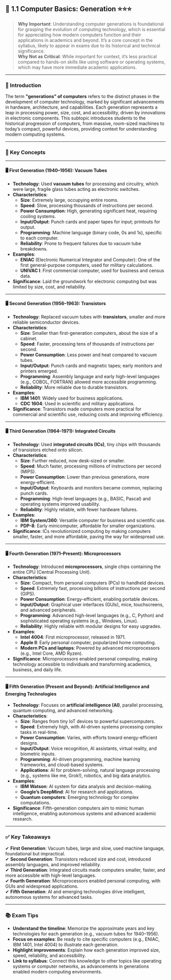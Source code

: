 
## 📑 1.1 Computer Basics: Generation ⭐⭐⭐

> **Why Important**: Understanding computer generations is foundational for grasping the evolution of computing technology, which is essential for appreciating how modern computers function and their applications in academics and beyond. It’s a core concept in the syllabus, likely to appear in exams due to its historical and technical significance.  
> **Why Not as Critical**: While important for context, it’s less practical compared to hands-on skills like using software or operating systems, which may have more immediate academic applications.

---

### 📌 Introduction

The term **"generations" of computers** refers to the distinct phases in the development of computer technology, marked by significant advancements in hardware, architecture, and capabilities. Each generation represents a leap in processing power, size, cost, and accessibility, driven by innovations in electronic components. This subtopic introduces students to the historical progression of computers, from massive, room-sized machines to today’s compact, powerful devices, providing context for understanding modern computing systems.

---

### 🔑 Key Concepts

---

#### 🖥️ First Generation (1940–1956): Vacuum Tubes

- **Technology**: Used **vacuum tubes** for processing and circuitry, which were large, fragile glass tubes acting as electronic switches.
- **Characteristics**:
  - **Size**: Extremely large, occupying entire rooms.
  - **Speed**: Slow, processing thousands of instructions per second.
  - **Power Consumption**: High, generating significant heat, requiring cooling systems.
  - **Input/Output**: Punch cards and paper tapes for input; printouts for output.
  - **Programming**: Machine language (binary code, 0s and 1s), specific to each computer.
  - **Reliability**: Prone to frequent failures due to vacuum tube breakdowns.
- **Examples**:
  - **ENIAC** (Electronic Numerical Integrator and Computer): One of the first general-purpose computers, used for military calculations.
  - **UNIVAC I**: First commercial computer, used for business and census data.
- **Significance**: Laid the groundwork for electronic computing but was limited by size, cost, and reliability.

---

#### 🖥️ Second Generation (1956–1963): Transistors

- **Technology**: Replaced vacuum tubes with **transistors**, smaller and more reliable semiconductor devices.
- **Characteristics**:
  - **Size**: Smaller than first-generation computers, about the size of a cabinet.
  - **Speed**: Faster, processing tens of thousands of instructions per second.
  - **Power Consumption**: Less power and heat compared to vacuum tubes.
  - **Input/Output**: Punch cards and magnetic tapes; early monitors and printers emerged.
  - **Programming**: Assembly language and early high-level languages (e.g., COBOL, FORTRAN) allowed more accessible programming.
  - **Reliability**: More reliable due to durable transistors.
- **Examples**:
  - **IBM 1401**: Widely used for business applications.
  - **CDC 1604**: Used in scientific and military applications.
- **Significance**: Transistors made computers more practical for commercial and scientific use, reducing costs and improving efficiency.

---

#### 🖥️ Third Generation (1964–1971): Integrated Circuits

- **Technology**: Used **integrated circuits (ICs)**, tiny chips with thousands of transistors etched onto silicon.
- **Characteristics**:
  - **Size**: Further reduced, now desk-sized or smaller.
  - **Speed**: Much faster, processing millions of instructions per second (MIPS).
  - **Power Consumption**: Lower than previous generations, more energy-efficient.
  - **Input/Output**: Keyboards and monitors became common, replacing punch cards.
  - **Programming**: High-level languages (e.g., BASIC, Pascal) and operating systems improved usability.
  - **Reliability**: Highly reliable, with fewer hardware failures.
- **Examples**:
  - **IBM System/360**: Versatile computer for business and scientific use.
  - **PDP-8**: Early minicomputer, affordable for smaller organizations.
- **Significance**: ICs revolutionized computing by making computers smaller, faster, and more affordable, paving the way for widespread use.

---

#### 🖥️ Fourth Generation (1971–Present): Microprocessors

- **Technology**: Introduced **microprocessors**, single chips containing the entire CPU (Central Processing Unit).
- **Characteristics**:
  - **Size**: Compact, from personal computers (PCs) to handheld devices.
  - **Speed**: Extremely fast, processing billions of instructions per second (GIPS).
  - **Power Consumption**: Energy-efficient, enabling portable devices.
  - **Input/Output**: Graphical user interfaces (GUIs), mice, touchscreens, and advanced peripherals.
  - **Programming**: Advanced high-level languages (e.g., C, Python) and sophisticated operating systems (e.g., Windows, Linux).
  - **Reliability**: Highly reliable with modular designs for easy upgrades.
- **Examples**:
  - **Intel 4004**: First microprocessor, released in 1971.
  - **Apple II**: Early personal computer, popularized home computing.
  - **Modern PCs and laptops**: Powered by advanced microprocessors (e.g., Intel Core, AMD Ryzen).
- **Significance**: Microprocessors enabled personal computing, making technology accessible to individuals and transforming academics, business, and daily life.

---

#### 🖥️ Fifth Generation (Present and Beyond): Artificial Intelligence and Emerging Technologies

- **Technology**: Focuses on **artificial intelligence (AI)**, parallel processing, quantum computing, and advanced networking.
- **Characteristics**:
  - **Size**: Ranges from tiny IoT devices to powerful supercomputers.
  - **Speed**: Extremely high, with AI-driven systems processing complex tasks in real-time.
  - **Power Consumption**: Varies, with efforts toward energy-efficient designs.
  - **Input/Output**: Voice recognition, AI assistants, virtual reality, and biometric inputs.
  - **Programming**: AI-driven programming, machine learning frameworks, and cloud-based systems.
  - **Applications**: AI for problem-solving, natural language processing (e.g., systems like me, Grok!), robotics, and big data analytics.
- **Examples**:
  - **IBM Watson**: AI system for data analysis and decision-making.
  - **Google’s DeepMind**: AI for research and applications.
  - **Quantum computers**: Emerging technology for complex computations.
- **Significance**: Fifth-generation computers aim to mimic human intelligence, enabling autonomous systems and advanced academic research.

---

### ✅ Key Takeaways

✔ **First Generation**: Vacuum tubes, large and slow, used machine language, foundational but impractical.  
✔ **Second Generation**: Transistors reduced size and cost, introduced assembly languages, and improved reliability.  
✔ **Third Generation**: Integrated circuits made computers smaller, faster, and more accessible with high-level languages.  
✔ **Fourth Generation**: Microprocessors enabled personal computing, with GUIs and widespread applications.  
✔ **Fifth Generation**: AI and emerging technologies drive intelligent, autonomous systems for advanced tasks.

---

### 📚 Exam Tips

- **Understand the timeline**: Memorize the approximate years and key technologies for each generation (e.g., vacuum tubes for 1940–1956).
- **Focus on examples**: Be ready to cite specific computers (e.g., ENIAC, IBM 1401, Intel 4004) to illustrate each generation.
- **Highlight improvements**: Explain how each generation improved size, speed, reliability, and accessibility.
- **Link to syllabus**: Connect this knowledge to other topics like operating systems or computer networks, as advancements in generations enabled modern computing environments.
